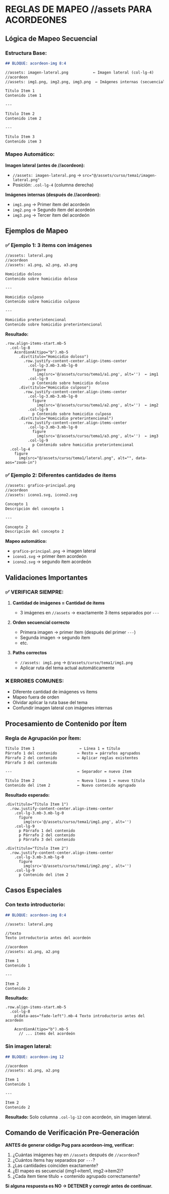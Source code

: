 # REGLAS DE MAPEO //assets PARA ACORDEONES

## Lógica de Mapeo Secuencial

### Estructura Base:
```markdown
## BLOQUE: acordeon-img 8:4

//assets: imagen-lateral.png           ← Imagen lateral (col-lg-4)
//acordeon
//assets: img1.png, img2.png, img3.png  ← Imágenes internas (secuencial)

Título Item 1
Contenido item 1

---

Título Item 2  
Contenido item 2

---

Título Item 3
Contenido item 3
```

### Mapeo Automático:

**Imagen lateral (antes de //acordeon):**
- `//assets: imagen-lateral.png` → `src="@/assets/curso/tema1/imagen-lateral.png"`
- Posición: `.col-lg-4` (columna derecha)

**Imágenes internas (después de //acordeon):**
- `img1.png` → Primer ítem del acordeón
- `img2.png` → Segundo ítem del acordeón  
- `img3.png` → Tercer ítem del acordeón

## Ejemplos de Mapeo

### ✅ Ejemplo 1: 3 ítems con imágenes
```markdown
//assets: lateral.png
//acordeon
//assets: a1.png, a2.png, a3.png

Homicidio doloso
Contenido sobre homicidio doloso

---

Homicidio culposo
Contenido sobre homicidio culposo  

---

Homicidio preterintencional
Contenido sobre homicidio preterintencional
```

**Resultado:**
```pug
.row.align-items-start.mb-5
  .col-lg-8
    AcordionA(tipo="b").mb-5
      .div(titulo="Homicidio doloso")
        .row.justify-content-center.align-items-center
          .col-lg-3.mb-3.mb-lg-0
            figure
              img(src='@/assets/curso/tema1/a1.png', alt='')  ← img1
          .col-lg-9
            p Contenido sobre homicidio doloso
      .div(titulo="Homicidio culposo")
        .row.justify-content-center.align-items-center
          .col-lg-3.mb-3.mb-lg-0
            figure
              img(src='@/assets/curso/tema1/a2.png', alt='')  ← img2
          .col-lg-9
            p Contenido sobre homicidio culposo
      .div(titulo="Homicidio preterintencional")
        .row.justify-content-center.align-items-center
          .col-lg-3.mb-3.mb-lg-0
            figure
              img(src='@/assets/curso/tema1/a3.png', alt='')  ← img3
          .col-lg-9
            p Contenido sobre homicidio preterintencional
  .col-lg-4
    figure
      img(src="@/assets/curso/tema1/lateral.png", alt="", data-aos="zoom-in")
```

### ✅ Ejemplo 2: Diferentes cantidades de ítems
```markdown
//assets: grafico-principal.png
//acordeon
//assets: icono1.svg, icono2.svg

Concepto 1
Descripción del concepto 1

---

Concepto 2
Descripción del concepto 2
```

**Mapeo automático:**
- `grafico-principal.png` → imagen lateral
- `icono1.svg` → primer ítem acordeón
- `icono2.svg` → segundo ítem acordeón

## Validaciones Importantes

### ✅ VERIFICAR SIEMPRE:
1. **Cantidad de imágenes = Cantidad de ítems**
   - 3 imágenes en `//assets` → exactamente 3 ítems separados por `---`
   
2. **Orden secuencial correcto**
   - Primera imagen → primer ítem (después del primer `---`)
   - Segunda imagen → segundo ítem
   - etc.

3. **Paths correctos**
   - `//assets: img1.png` → `@/assets/curso/tema1/img1.png`
   - Aplicar ruta del tema actual automáticamente

### ❌ ERRORES COMUNES:
- Diferente cantidad de imágenes vs ítems
- Mapeo fuera de orden 
- Olvidar aplicar la ruta base del tema
- Confundir imagen lateral con imágenes internas

## Procesamiento de Contenido por Ítem

### Regla de Agrupación por Ítem:
```markdown
Título Item 1                    ← Línea 1 = título
Párrafo 1 del contenido         ← Resto = párrafos agrupados
Párrafo 2 del contenido         ← Aplicar reglas existentes
Párrafo 3 del contenido

---                             ← Separador = nuevo ítem

Título Item 2                   ← Nueva línea 1 = nuevo título  
Contenido del item 2            ← Nuevo contenido agrupado
```

**Resultado esperado:**
```pug
.div(titulo="Título Item 1")
  .row.justify-content-center.align-items-center
    .col-lg-3.mb-3.mb-lg-0
      figure
        img(src='@/assets/curso/tema1/img1.png', alt='')
    .col-lg-9
      p Párrafo 1 del contenido
      p Párrafo 2 del contenido  
      p Párrafo 3 del contenido

.div(titulo="Título Item 2")
  .row.justify-content-center.align-items-center
    .col-lg-3.mb-3.mb-lg-0
      figure
        img(src='@/assets/curso/tema1/img2.png', alt='')
    .col-lg-9
      p Contenido del item 2
```

## Casos Especiales

### Con texto introductorio:
```markdown
## BLOQUE: acordeon-img 8:4

//assets: lateral.png

//texto
Texto introductorio antes del acordeón

//acordeon
//assets: a1.png, a2.png

Item 1
Contenido 1

---

Item 2  
Contenido 2
```

**Resultado:**
```pug
.row.align-items-start.mb-5
  .col-lg-8
    p(data-aos="fade-left").mb-4 Texto introductorio antes del acordeón
    
    AcordionA(tipo="b").mb-5
      // ... ítems del acordeón
```

### Sin imagen lateral:
```markdown
## BLOQUE: acordeon-img 12

//acordeon
//assets: a1.png, a2.png

Item 1
Contenido 1

---

Item 2
Contenido 2  
```

**Resultado:** Solo columna `.col-lg-12` con acordeón, sin imagen lateral.

## Comando de Verificación Pre-Generación

**ANTES de generar código Pug para acordeon-img, verificar:**

1. ¿Cuántas imágenes hay en `//assets` después de `//acordeon`?
2. ¿Cuántos ítems hay separados por `---`?  
3. ¿Las cantidades coinciden exactamente?
4. ¿El mapeo es secuencial (img1→ítem1, img2→ítem2)?
5. ¿Cada ítem tiene título + contenido agrupado correctamente?

**Si alguna respuesta es NO → DETENER y corregir antes de continuar.**